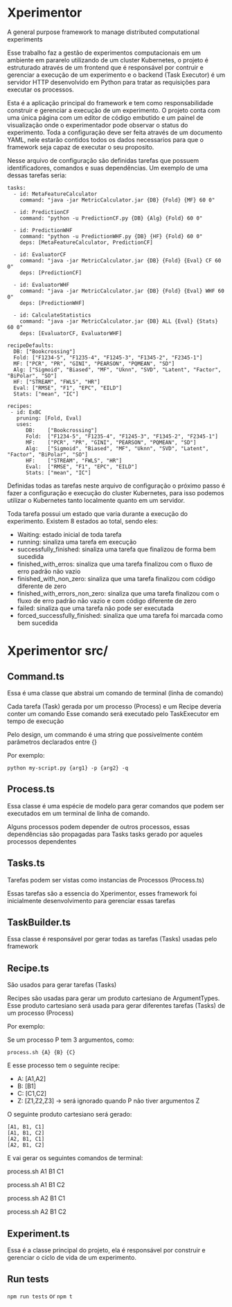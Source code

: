 # Xperimentor

A general purpose framework to manage distributed computational experiments

Esse trabalho faz a gestão de experimentos computacionais em um ambiente em pararelo utilizando de um cluster Kubernetes, o projeto é estruturado através de um frontend que é responsável por contruir e gerenciar a execução de um experimento e o backend (Task Executor) é um servidor HTTP desenvolvido em Python para tratar as requisições para executar os processos. 


Esta é a aplicação principal do framework e tem como responsabilidade construir e gerenciar a execução de um experimento. O projeto conta com uma única página com um editor de código embutido e um painel de visualização onde o experimentador pode observar o status do experimento. Toda a configuração deve ser feita através de um documento YAML, nele estarão contidos todos os dados necessarios para que o framework seja capaz de executar o seu proposito.

Nesse arquivo de configuração são definidas tarefas que possuem identificadores, comandos e suas dependências. Um exemplo de uma dessas tarefas seria:
```
tasks:
  - id: MetaFeatureCalculator
    command: "java -jar MetricCalculator.jar {DB} {Fold} {MF} 60 0"

  - id: PredictionCF
    command: "python -u PredictionCF.py {DB} {Alg} {Fold} 60 0"

  - id: PredictionWHF
    command: "python -u PredictionWHF.py {DB} {HF} {Fold} 60 0"
    deps: [MetaFeatureCalculator, PredictionCF]

  - id: EvaluatorCF
    command: "java -jar MetricCalculator.jar {DB} {Fold} {Eval} CF 60 0"
    deps: [PredictionCF]

  - id: EvaluatorWHF
    command: "java -jar MetricCalculator.jar {DB} {Fold} {Eval} WHF 60 0"
    deps: [PredictionWHF]

  - id: CalculateStatistics
    command: "java -jar MetricCalculator.jar {DB} ALL {Eval} {Stats} 60 0"
    deps: [EvaluatorCF, EvaluatorWHF]

recipeDefaults:
  DB: ["Bookcrossing"]
  Fold: ["F1234-5", "F1235-4", "F1245-3", "F1345-2", "F2345-1"]
  MF: ["PCR", "PR", "GINI", "PEARSON", "PQMEAN", "SD"]
  Alg: ["Sigmoid", "Biased", "MF", "Uknn", "SVD", "Latent", "Factor", "BiPolar", "SO"]
  HF: ["STREAM", "FWLS", "HR"]
  Eval: ["RMSE", "F1", "EPC", "EILD"]
  Stats: ["mean", "IC"]

recipes:
 - id: ExBC
   pruning: [Fold, Eval]
   uses:
      DB:    ["Bookcrossing"]
      Fold:  ["F1234-5", "F1235-4", "F1245-3", "F1345-2", "F2345-1"]
      MF:    ["PCR", "PR", "GINI", "PEARSON", "PQMEAN", "SD"]
      Alg:   ["Sigmoid", "Biased", "MF", "Uknn", "SVD", "Latent", "Factor", "BiPolar", "SO"]
      HF:    ["STREAM", "FWLS", "HR"]
      Eval:  ["RMSE", "F1", "EPC", "EILD"]
      Stats: ["mean", "IC"]
```

Definidas todas as tarefas neste arquivo de configuração o próximo passo é fazer a configuração e execução do cluster Kubernetes, para isso podemos utilizar o Kubernetes tanto localmente quanto em um servidor.

Toda tarefa possui um estado que varia durante a execução do experimento. Existem 8 estados ao total, sendo eles:
- Waiting: estado inicial de toda tarefa
- running: sinaliza uma tarefa em execução
- successfully_finished: sinaliza uma tarefa que finalizou de forma bem sucedida
- finished_with_erros: sinaliza que uma tarefa finalizou com o fluxo de erro padrão não vazio
- finished_with_non_zero: sinaliza que uma tarefa finalizou com código diferente de zero
- finished_with_errors_non_zero: sinaliza que uma tarefa finalizou com o fluxo de erro padrão não vazio e com código diferente de zero
- failed: sinaliza que uma tarefa não pode ser executada
- forced_successfully_finished: sinaliza que uma tarefa foi marcada como bem sucedida


# Xperimentor src/
## Command.ts
Essa é uma classe que abstrai um comando de terminal (linha de comando)

Cada tarefa (Task) gerada por um processo (Process) e um Recipe deveria conter um comando
Esse comando será executado pelo TaskExecutor em tempo de execução

Pelo design, um commando é uma string que possivelmente contém parâmetros declarados entre {}

Por exemplo:

<code>python my-script.py {arg1} -p {arg2} -q</code>

## Process.ts
Essa classe é uma espécie de modelo para gerar comandos que podem ser executados em um terminal de linha de comando.

Alguns processos podem depender de outros processos, essas dependências são propagadas para Tasks tasks gerado por aqueles processos dependentes

## Tasks.ts
Tarefas podem ser vistas como instancias de Processos (Process.ts)

Essas tarefas são a essencia do Xperimentor, esses framework foi inicialmente desenvolvimento para gerenciar essas tarefas

## TaskBuilder.ts

Essa classe é responsável por gerar todas as tarefas (Tasks) usadas pelo framework


## Recipe.ts
São usados para gerar tarefas (Tasks)

Recipes são usadas para gerar um produto cartesiano de ArgumentTypes. Esse produto cartesiano será usada para gerar diferentes tarefas (Tasks) de um processo (Process)

Por exemplo:

Se um processo P tem 3 argumentos, como:

<code>process.sh {A} {B} {C}</code>

E esse processo tem o seguinte recipe:

- A: [A1,A2]
- B: [B1]
- C: [C1,C2]
- Z: [Z1,Z2,Z3] -> será ignorado quando P não tiver argumentos Z


O seguinte produto cartesiano será gerado:


    [A1, B1, C1]
    [A1, B1, C2]
    [A2, B1, C1]
    [A2, B1, C2]


E vai gerar os seguintes comandos de terminal:

process.sh A1 B1 C1 

process.sh A1 B1 C2

process.sh A2 B1 C1

process.sh A2 B1 C2


## Experiment.ts
Essa é a classe principal do projeto, ela é responsável por construir e gerenciar o ciclo de vida de um experimento.

## Run tests
`npm run tests` or `npm t`
